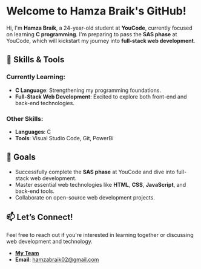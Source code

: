 # Welcome to Hamza Braik's GitHub!

Hi, I'm **Hamza Braik**, a 24-year-old student at **YouCode**, currently focused on learning **C programming**. I'm preparing to pass the **SAS phase** at YouCode, which will kickstart my journey into **full-stack web development**.

## 🧠 Skills & Tools

### Currently Learning:
- **C Language**: Strengthening my programming foundations.
- **Full-Stack Web Development**: Excited to explore both front-end and back-end technologies.

### Other Skills:
- **Languages**: C
- **Tools**: Visual Studio Code, Git, PowerBi

## 🚀 Goals
- Successfully complete the **SAS phase** at YouCode and dive into full-stack web development.
- Master essential web technologies like **HTML**, **CSS**, **JavaScript**, and back-end tools.
- Collaborate on open-source web development projects.

## 📫 Let’s Connect!
Feel free to reach out if you're interested in learning together or discussing web development and technology.


- **[My Team](https://www.maeil.team/)**
- **Email**: hamzabraik02@gmail.com
